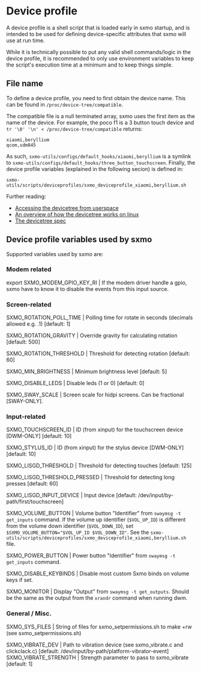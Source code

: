# Device profile

A device profile is a shell script that is loaded early in sxmo startup, and is
intended to be used for defining device-specific attributes that sxmo will use
at run time.

While it is technically possible to put any valid shell commands/logic in the
device profile, it is recommended to only use environment variables to keep the
script's execution time at a minimum and to keep things simple.


## File name

To define a device profile, you need to first obtain the device name. This can
be found in `/proc/device-tree/compatible`.

The compatible file is a null terminated array, sxmo uses the first item as the
name of the device. For example, the poco f1 is a 3 button touch device and
`tr '\0' '\n' < /proc/device-tree/compatible` returns:

```
xiaomi,beryllium
qcom,sdm845
```

As such, `sxmo-utils/configs/default_hooks/xiaomi,beryllium`
is a symlink to `sxmo-utils/configs/default_hooks/three_button_touchscreen`.
Finally, the device profile variables (explained in the following secion) is defined in:

`sxmo-utils/scripts/deviceprofiles/sxmo_deviceprofile_xiaomi,beryllium.sh`

Further reading:
 - [Accessing the devicetree from userspace](https://www.kernel.org/doc/html/latest/admin-guide/abi-testing.html#abi-sys-firmware-devicetree)
 - [An overview of how the devicetree works on linux](https://www.kernel.org/doc/html/latest/devicetree/usage-model.html)
 - [The devicetree spec](https://github.com/devicetree-org/devicetree-specification/releases)

## Device profile variables used by sxmo
Supported variables used by sxmo are:

### Modem related

export SXMO_MODEM_GPIO_KEY_RI		| If the modem driver handle a gpio, sxmo have to know it to disable the events from this input source.

### Screen-related
SXMO_ROTATION_POLL_TIME		| Polling time for rotate in seconds (decimals allowed e.g. .1) [default: 1]

SXMO_ROTATION_GRAVITY		| Override gravity for calculating rotation [default: 500]

SXMO_ROTATION_THRESHOLD		| Threshold for detecting rotation [default: 60]

SXMO_MIN_BRIGHTNESS		| Minimum brightness level [default: 5]

SXMO_DISABLE_LEDS		| Disable leds (1 or 0) [default: 0]

SXMO_SWAY_SCALE		| Screen scale for hidpi screens. Can be fractional [SWAY-ONLY].

### Input-related
SXMO_TOUCHSCREEN_ID 		| ID (from xinput) for the touchscreen device [DWM-ONLY] [default: 10]

SXMO_STYLUS_ID			| ID (from xinput) for the stylus device [DWM-ONLY] [default: 10]

SXMO_LISGD_THRESHOLD		| Threshold for detecting touches [default: 125]

SXMO_LISGD_THRESHOLD_PRESSED	| Threshold for detecting long presses [default: 60]

SXMO_LISGD_INPUT_DEVICE		| Input device [default: /dev/input/by-path/first/touchscreen]

SXMO_VOLUME_BUTTON		| Volume button "Identifier" from `swaymsg -t get_inputs` command. If the volume up identifier (`$VOL_UP_ID`) is different from the volume down identifier (`$VOL_DOWN_ID`), set `$SXMO_VOLUME_BUTTON="$VOL_UP_ID $VOL_DOWN_ID"`. See the `sxmo-utils/scripts/deviceprofiles/sxmo_deviceprofile_xiaomi,beryllium.sh` file.

SXMO_POWER_BUTTON               | Power button "Identifier" from `swaymsg -t get_inputs` command.

SXMO_DISABLE_KEYBINDS		| Disable most custom Sxmo binds on volume keys if set.

SXMO_MONITOR		| Display "Output" from `swaymsg -t get_outputs`. Should be the same as the output from the `xrandr` command when running dwm.

### General / Misc.
SXMO_SYS_FILES			| String of files for sxmo_setpermissions.sh to make +rw (see sxmo_setpermissions.sh)

SXMO_VIBRATE_DEV		| Path to vibration device (see sxmo_vibrate.c and clickclack.c) [default: /dev/input/by-path/platform-vibrator-event]
SXMO_VIBRATE_STRENGTH | Strength parameter to pass to sxmo_vibrate [default: 1]
